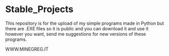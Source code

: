 # Stable_Projects
This repository is for the upload of my simple programs made in Python but there are .EXE files so it is public and you can download it and use it however you want, send me suggestions for new versions of these programs.

WWW.MINEGREG.IT
